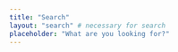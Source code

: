 ```yaml
---
title: "Search"
layout: "search" # necessary for search
placeholder: "What are you looking for?"
---
```

